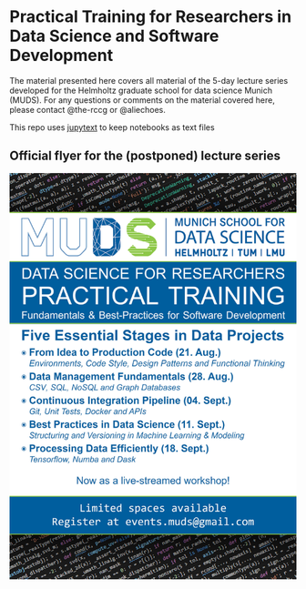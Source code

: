 # Practical Training for Researchers in Data Science and Software Development

The material presented here covers all material of the 5-day lecture series developed for the Helmholtz graduate school for data science Munich (MUDS). For any questions or comments on the material covered here, please contact @the-rccg or @aliechoes.

This repo uses [jupytext](https://github.com/mwouts/jupytext) to keep
notebooks as text files

## Official flyer for the (postponed) lecture series

![FlyerImage](https://github.com/Mu-DS/practical_training/blob/master/Info%20Flyer/MUDS_Practical_Training_Flyer_2020_workshop.jpg)
